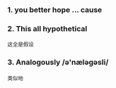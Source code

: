 ### 1. you better hope ... cause

### 2. This all hypothetical  
```
这全是假设
```

### 3. Analogously /ə'næləgəsli/
```
类似地
```

